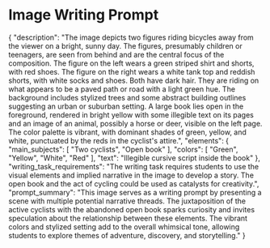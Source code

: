 # Image Writing Prompt

{
  "description": "The image depicts two figures riding bicycles away from the viewer on a bright, sunny day. The figures, presumably children or teenagers, are seen from behind and are the central focus of the composition. The figure on the left wears a green striped shirt and shorts, with red shoes. The figure on the right wears a white tank top and reddish shorts, with white socks and shoes. Both have dark hair. They are riding on what appears to be a paved path or road with a light green hue. The background includes stylized trees and some abstract building outlines suggesting an urban or suburban setting. A large book lies open in the foreground, rendered in bright yellow with some illegible text on its pages and an image of an animal, possibly a horse or deer, visible on the left page. The color palette is vibrant, with dominant shades of green, yellow, and white, punctuated by the reds in the cyclist's attire.",
  "elements": {
    "main_subjects": [
      "Two cyclists",
      "Open book"
    ],
    "colors": [
      "Green",
      "Yellow",
      "White",
      "Red"
    ],
	"text": "Illegible cursive script inside the book"
  },
  "writing_task_requirements": "The writing task requires students to use the visual elements and implied narrative in the image to develop a story. The open book and the act of cycling could be used as catalysts for creativity.",
  "prompt_summary": "This image serves as a writing prompt by presenting a scene with multiple potential narrative threads. The juxtaposition of the active cyclists with the abandoned open book sparks curiosity and invites speculation about the relationship between these elements. The vibrant colors and stylized setting add to the overall whimsical tone, allowing students to explore themes of adventure, discovery, and storytelling."
}